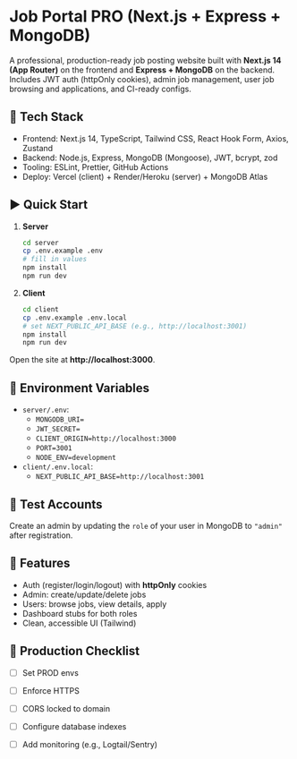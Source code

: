 # Job Portal PRO (Next.js + Express + MongoDB)

A professional, production-ready job posting website built with **Next.js 14 (App Router)** on the frontend and **Express + MongoDB** on the backend. Includes JWT auth (httpOnly cookies), admin job management, user job browsing and applications, and CI-ready configs.

## 🔧 Tech Stack
- Frontend: Next.js 14, TypeScript, Tailwind CSS, React Hook Form, Axios, Zustand
- Backend: Node.js, Express, MongoDB (Mongoose), JWT, bcrypt, zod
- Tooling: ESLint, Prettier, GitHub Actions
- Deploy: Vercel (client) + Render/Heroku (server) + MongoDB Atlas

## ▶️ Quick Start
1. **Server**
   ```bash
   cd server
   cp .env.example .env
   # fill in values
   npm install
   npm run dev
   ```
2. **Client**
   ```bash
   cd client
   cp .env.example .env.local
   # set NEXT_PUBLIC_API_BASE (e.g., http://localhost:3001)
   npm install
   npm run dev
   ```

Open the site at **http://localhost:3000**.

## 🔐 Environment Variables
- `server/.env`:
  - `MONGODB_URI=`
  - `JWT_SECRET=`
  - `CLIENT_ORIGIN=http://localhost:3000`
  - `PORT=3001`
  - `NODE_ENV=development`
- `client/.env.local`:
  - `NEXT_PUBLIC_API_BASE=http://localhost:3001`

## 🧪 Test Accounts
Create an admin by updating the `role` of your user in MongoDB to `"admin"` after registration.

## 🧱 Features
- Auth (register/login/logout) with **httpOnly** cookies
- Admin: create/update/delete jobs
- Users: browse jobs, view details, apply
- Dashboard stubs for both roles
- Clean, accessible UI (Tailwind)

## 🚀 Production Checklist
- [ ] Set PROD envs
- [ ] Enforce HTTPS
- [ ] CORS locked to domain
- [ ] Configure database indexes
- [ ] Add monitoring (e.g., Logtail/Sentry)

